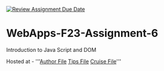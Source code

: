 [![Review Assignment Due Date](https://classroom.github.com/assets/deadline-readme-button-24ddc0f5d75046c5622901739e7c5dd533143b0c8e959d652212380cedb1ea36.svg)](https://classroom.github.com/a/b9NC0g7h)
# WebApps-F23-Assignment-6 
Introduction to Java Script and DOM 

Hosted at - '''[Author File](https://44-563-webapps-f23.github.io/44563-webapps-f23-assignment6-AmoghNalla/author.html)
               [Tips File](https://44-563-webapps-f23.github.io/44563-webapps-f23-assignment6-AmoghNalla/tips.html)
               [Cruise File](https://44-563-webapps-f23.github.io/44563-webapps-f23-assignment6-AmoghNalla/cruise.html)'''

